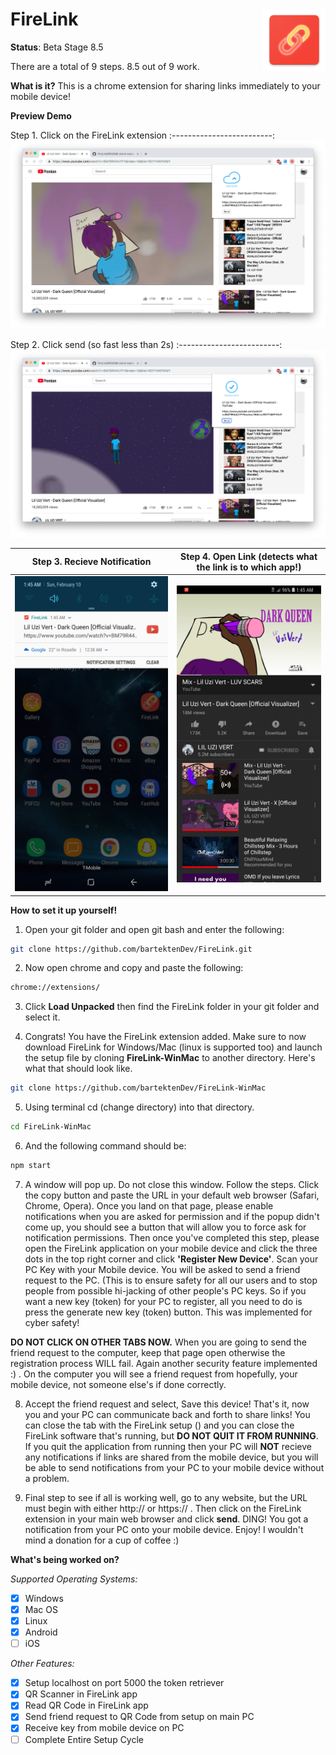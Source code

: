 # FireLink <img src="images/web_hi_res_512.png" width="100px" height="100px" align="right"/>

**Status**: Beta Stage 8.5

There are a total of 9 steps. 8.5 out of 9 work.

**What is it?** This is a chrome extension for sharing links immediately to your mobile device!

**Preview Demo**

Step 1. Click on the FireLink extension
:-------------------------:
![](images/ext1.png)

Step 2. Click send (so fast less than 2s)
:-------------------------:
![](images/ext2.png)

Step 3. Recieve Notification       |  Step 4. Open Link (detects what the link is to which app!)
:-------------------------:|:-------------------------:
![](images/phonepreview.jpg)  |  ![](images/previewautolaunch.jpg)

**How to set it up yourself!** 

1. Open your git folder and open git bash and enter the following:

```sh
git clone https://github.com/bartektenDev/FireLink.git
```

2. Now open chrome and copy and paste the following:

```sh
chrome://extensions/
```
3. Click **Load Unpacked** then find the FireLink folder in your git folder and
select it.

4. Congrats! You have the FireLink extension added. Make sure to now download FireLink
for Windows/Mac (linux is supported too) and launch the setup file by cloning
**FireLink-WinMac** to another directory. Here's what that should look like.

```sh
git clone https://github.com/bartektenDev/FireLink-WinMac
```

5. Using terminal cd (change directory) into that directory. 

```sh
cd FireLink-WinMac
```

6. And the following command should be:

```sh
npm start
```

7. A window will pop up. Do not close this window. Follow the steps. Click
the copy button and paste the URL in your default web browser (Safari, Chrome, Opera).
Once you land on that page, please enable notifications when you are asked
for permission and if the popup didn't come up, you should see a button that
will allow you to force ask for notification permissions. Then once you've completed
this step, please open the FireLink application on your mobile device and 
click the three dots in the top right corner and click **'Register New Device'**.
Scan your PC Key with your Mobile device. You will be asked to send a friend
request to the PC. (This is to ensure safety for all our users and to stop
people from possible hi-jacking of other people's PC keys. So if you want a
new key (token) for your PC to register, all you need to do is press the
generate new key (token) button. This was implemented for cyber safety!

**DO NOT CLICK ON OTHER TABS NOW.** 
When you are going to send the friend request to the computer, keep that
page open otherwise the registration process WILL fail. Again another security
feature implemented :) . On the computer you will see a friend request from
hopefully, your mobile device, not someone else's if done correctly.

8. Accept the friend request and select, Save this device! That's it,
now you and your PC can communicate back and forth to share links! You
can close the tab with the FireLink setup () and you can close the 
FireLink software that's running, but **DO NOT QUIT IT FROM RUNNING**.
If you quit the application from running then your PC will **NOT** recieve
any notifications if links are shared from the mobile device, but you
will be able to send notifications from your PC to your mobile device 
without a problem.

9. Final step to see if all is working well, go to any website, but the
URL must begin with either http:// or https:// . Then click on the FireLink
extension in your main web browser and click **send**. DING! You got a notification
from your PC onto your mobile device. Enjoy! I wouldn't mind a donation
for a cup of coffee :)


**What's being worked on?**

*Supported Operating Systems:*
- [X] Windows
- [X] Mac OS
- [X] Linux
- [X] Android
- [ ] iOS

*Other Features:*
- [X] Setup localhost on port 5000 the token retriever
- [X] QR Scanner in FireLink app
- [X] Read QR Code in FireLink app
- [X] Send friend request to QR Code from setup on main PC
- [X] Receive key from mobile device on PC
- [ ] Complete Entire Setup Cycle
